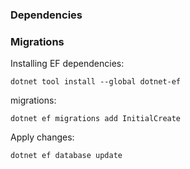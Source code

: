 ### Dependencies


### Migrations

Installing EF dependencies:
```
dotnet tool install --global dotnet-ef
```

migrations: 
```
dotnet ef migrations add InitialCreate
```

Apply changes: 
```
dotnet ef database update
```